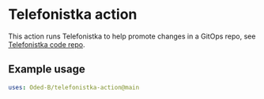# Telefonistka action

This action runs Telefonistka to help promote changes in a GitOps repo, see [Telefonistka code repo](https://github.com/wayfair-incubator/telefonistka).


## Example usage

```yaml
uses: Oded-B/telefonistka-action@main
```

